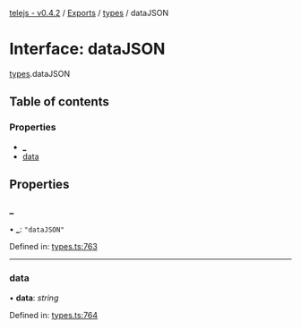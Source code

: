 [telejs - v0.4.2](../README.md) / [Exports](../modules.md) / [types](../modules/types.md) / dataJSON

# Interface: dataJSON

[types](../modules/types.md).dataJSON

## Table of contents

### Properties

- [\_](types.datajson.md#_)
- [data](types.datajson.md#data)

## Properties

### \_

• **\_**: ``"dataJSON"``

Defined in: [types.ts:763](https://github.com/telejs/telejs/blob/64a8dcf/src/types.ts#L763)

___

### data

• **data**: *string*

Defined in: [types.ts:764](https://github.com/telejs/telejs/blob/64a8dcf/src/types.ts#L764)
